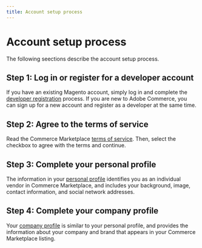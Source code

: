 ```yaml
---
title: Account setup process
---
```


# Account setup process

The following seections describe the account setup process.

## Step 1: Log in or register for a developer account

If you have an existing Magento account, simply log in and complete the [developer registration](developer-register.md) process. If you are new to Adobe Commerce, you can sign up for a new account and register as a developer at the same time.

## Step 2: Agree to the terms of service

Read the Commerce Marketplace [terms of service](https://magento.com/legal/terms/marketplace-xcelerate). Then, select the checkbox to agree with the terms and continue.

## Step 3: Complete your personal profile

The information in your [personal profile](developer-register.md) identifies you as an individual vendor in Commerce Marketplace, and includes your background, image, contact information, and social network addresses.

## Step 4: Complete your company profile

Your [company profile](profile-company.md) is similar to your personal profile, and provides the information about your company and brand that appears in your Commerce Marketplace listing.
